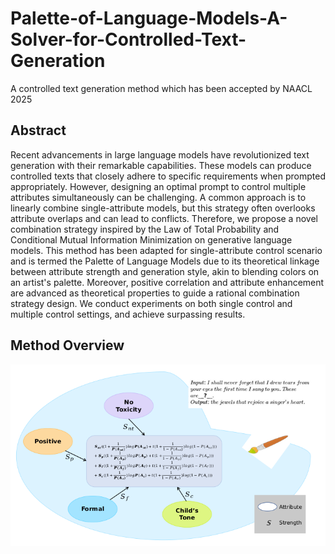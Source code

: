# Palette-of-Language-Models-A-Solver-for-Controlled-Text-Generation
A controlled text generation method which has been accepted by NAACL 2025

## Abstract

Recent advancements in large language models have revolutionized text generation with their remarkable capabilities. These models can produce controlled texts that closely adhere to specific requirements when prompted appropriately. However, designing an optimal prompt to control multiple attributes simultaneously can be challenging. A common approach is to linearly combine single-attribute models, but this strategy often overlooks attribute overlaps and can lead to conflicts. Therefore, we propose a novel combination strategy inspired by the Law of Total Probability and Conditional Mutual Information Minimization on generative language models. This method has been adapted for single-attribute control scenario and is termed the Palette of Language Models due to its theoretical linkage between attribute strength and generation style, akin to blending colors on an artist's palette. Moreover, positive correlation and attribute enhancement are advanced as theoretical properties to guide a rational combination strategy design. We conduct experiments on both single control and multiple control settings, and achieve surpassing results.

## Method Overview

<div align=center>
<img src="https://github.com/ylinlinz/Palette-of-Language-Models-A-Solver-for-Controlled-Text-Generation/blob/main/framework.png"/>
</div>

